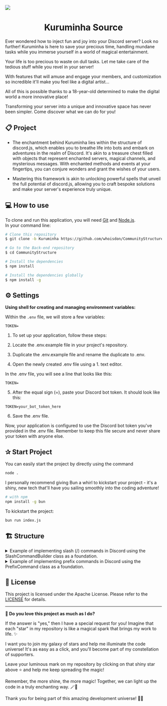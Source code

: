 ![](https://i.imgur.com/itlNpH6.png)

<h1 align="center"> 
	Kuruminha Source
</h1>

Ever wondered how to inject fun and joy into your Discord server? Look no further! Kuruminha is here to save your precious time, handling mundane tasks while you immerse yourself in a world of magical entertainment.

Your life is too precious to waste on dull tasks. Let me take care of the tedious stuff while you revel in your server!

With features that will amuse and engage your members, and customization so incredible it'll make you feel like a digital artist...

All of this is possible thanks to a 18-year-old determined to make the digital world a more innovative place!

Transforming your server into a unique and innovative space has never been simpler. Come discover what we can do for you!

## 📋 Project

* The enchantment behind Kuruminha lies within the structure of discord.js, which enables you to breathe life into bots and embark on adventures in the realm of Discord. It's akin to a treasure chest filled with objects that represent enchanted servers, magical channels, and mysterious messages. With enchanted methods and events at your fingertips, you can conjure wonders and grant the wishes of your users.

* Mastering this framework is akin to unlocking powerful spells that unveil the full potential of discord.js, allowing you to craft bespoke solutions and make your server's experience truly unique. <br>

## 💻 How to use

To clone and run this application, you will need [Git](https://git-scm.com) and  [Node.js](https://nodejs.org/en/download/). 
<br>
In your command line:

```bash
# Clone this repository
$ git clone -b Kuruminha https://github.com/whoisdon/CommunityStructure.git
```
```bash
# Go to the Back-end repository
$ cd CommunityStructure
```
```bash
# Install the dependencies
$ npm install
```
```bash
# Install the dependencies globally
$ npm install -g
```

## ⚙️ Settings

**Using shell for creating and managing environment variables:**

Within the `.env` file, we will store a few variables:

```plaintext
TOKEN=
```

1. To set up your application, follow these steps:

1. Locate the .env.example file in your project's repository.

1. Duplicate the .env.example file and rename the duplicate to .env.

1. Open the newly created .env file using a 1. text editor.

In the .env file, you will see a line that looks like this:

```plaintext
TOKEN=
```
5. After the equal sign (=), paste your Discord bot token. It should look like this:
```plaintext
TOKEN=your_bot_token_here
```
6. Save the .env file.

Now, your application is configured to use the Discord bot token you've provided in the .env file. Remember to keep this file secure and never share your token with anyone else.
## ✰ Start Project

You can easily start the project by directly using the command
```bash
node .
```
I personally recommend giving Bun a whirl to kickstart your project - it's a shiny, new tech that'll have you sailing smoothly into the coding adventure!
```bash
# with npm
npm install -g bun
```
To kickstart the project:
```plaintext
bun run index.js
```
## 🏗️ Structure
<details>
  <summary>Example of implementing slash (/) commands in Discord using the SlashCommandBuilder class as a foundation.
  </summary>

```js
import SlashCommands from '../../Structure/SlashCommands.js';
import { SlashCommandBuilder } from 'discord.js';

export default class extends SlashCommands {
  constructor(client) {
    super(client, {
      data: new SlashCommandBuilder()
        .setName('test')
        .setDescription('.')  
    });
  }

  run = async (interaction) => {

  }
}
```
</details>
<details>
  <summary>Example of implementing prefix commands in Discord using the PrefixCommand class as a foundation.
  </summary>

```js
import PrefixCommands from '../../Structure/PrefixCommands.js';

export default class extends PrefixCommands {
    constructor(client) {
        super(client, {
            name: 'test',
            aliases: ['testing']
        });
    }
    run = (message, args) => {

    }
}
```
</details>

## 📝 License

This project is licensed under the Apache License. Please refer to the  [LICENSE](LICENSE) for details.

---

**🌟 Do you love this project as much as I do?**

If the answer is "yes," then I have a special request for you! Imagine that each "star" in my repository is like a magical spark that brings my work to life. ✨

I want you to join my galaxy of stars and help me illuminate the code universe! It's as easy as a click, and you'll become part of my constellation of supporters.

Leave your luminous mark on my repository by clicking on that shiny star above ⭐️ and help me keep spreading the magic!

Remember, the more shine, the more magic! Together, we can light up the code in a truly enchanting way. 🪄💫

Thank you for being part of this amazing development universe! 🚀🌌
